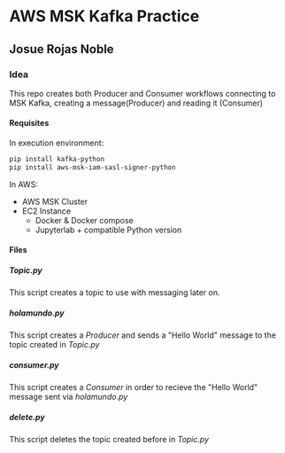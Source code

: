# AWS MSK Kafka Practice 
## Josue Rojas Noble

### Idea

This repo creates both Producer and Consumer workflows connecting to MSK Kafka, creating a message(Producer) and reading it (Consumer)

#### Requisites

In execution environment:
``` bash
pip install kafka-python
pip install aws-msk-iam-sasl-signer-python
```
In AWS:
- AWS MSK Cluster
- EC2 Instance
  - Docker & Docker compose
  - Jupyterlab + compatible Python version

#### Files
##### Topic.py

This script creates a topic to use with messaging later on.

##### holamundo.py

This script creates a *Producer* and sends a "Hello World" message to the topic created in *Topic.py*

##### consumer.py

This script creates a *Consumer* in order to recieve the "Hello World" message sent via *holamundo.py*

##### delete.py 

This script deletes the topic created before in *Topic.py*
